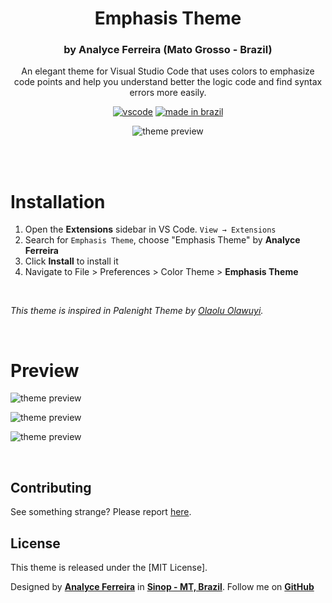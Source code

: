 
<div align="center">

# Emphasis Theme
### by Analyce Ferreira (Mato Grosso - Brazil)

An elegant theme for Visual Studio Code that uses colors to emphasize code points and help you understand better the logic code and find syntax errors more easily.

[![vscode](https://img.shields.io/badge/vscode-v1.18+-373277.svg?style=for-the-badge)](https://code.visualstudio.com/updates/v1_12) [![made in brazil](https://img.shields.io/badge/made%20in-brazil-008751.svg?style=for-the-badge)](https://www.google.com/maps/place/brazil)

![theme preview](https://imgur.com/0huZwJt.png)
</div>

<br>
<br>

# Installation

1. Open the **Extensions** sidebar in VS Code. `View → Extensions`
1. Search for `Emphasis Theme`, choose "Emphasis Theme" by **Analyce Ferreira**
1. Click **Install** to install it
1. Navigate to File > Preferences > Color Theme > **Emphasis Theme** 

<br>

_This theme is inspired in Palenight Theme by [Olaolu Olawuyi](https://twitter.com/mrolaolu)._  

<br>

# Preview

![theme preview](https://imgur.com/YextJsu.png)



![theme preview](https://imgur.com/rLPnWPC.png)



![theme preview](https://imgur.com/ZREjh8E.png)

<br>

## Contributing

See something strange? Please report [here](https://github.com/analyceferreira/emphasis-theme/issues).

## License

This theme is released under the [MIT License].

Designed by **[Analyce Ferreira](https://analyceferreira.com.br)** in **[Sinop - MT, Brazil](https://www.google.com/maps/place/sinop)**. 
Follow me on **[GitHub](https://github.com/analyceferreira/)** 

